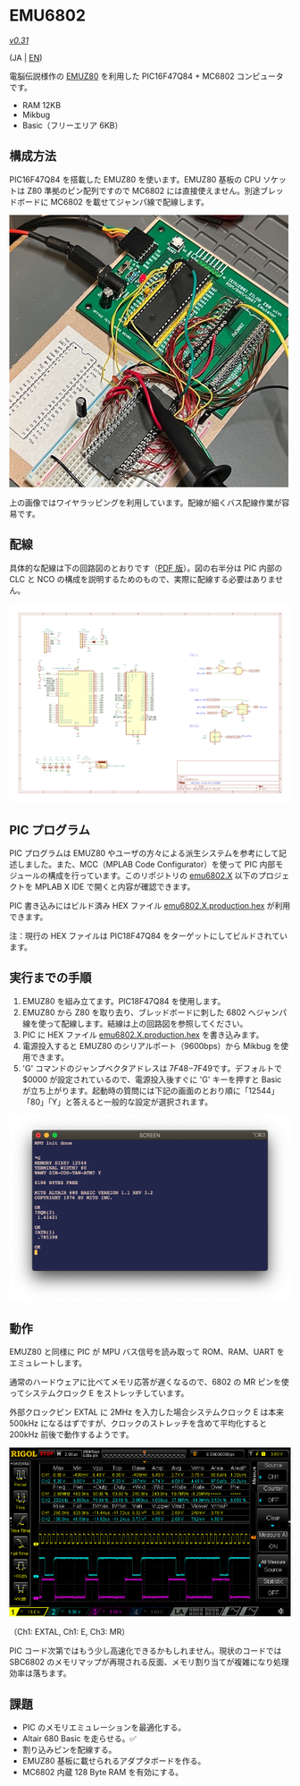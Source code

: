 # EMU6802

[*v0.31*](https://github.com/ryu10/emu6802/releases/tag/v0.31)

(JA | [EN](Readme_en.md))

  電脳伝説様作の [EMUZ80](https://github.com/vintagechips/emuz80) を利用した PIC16F47Q84 + MC6802 コンピュータです。

  - RAM 12KB
  - Mikbug
  - Basic（フリーエリア 6KB）

## 構成方法

PIC16F47Q84 を搭載した EMUZ80 を使います。EMUZ80 基板の CPU ソケットは Z80 準拠のピン配列ですので MC6802 には直接使えません。別途ブレッドボードに MC6802 を載せてジャンパ線で配線します。

![emu6802-breadboard](/img/emu6802bb.jpg)

上の画像ではワイヤラッピングを利用しています。配線が細くバス配線作業が容易です。

## 配線

具体的な配線は下の回路図のとおりです（[PDF 版](/emu6802.kicad5/emu6802/emu6802_sch.pdf)）。図の右半分は PIC 内部の CLC と NCO の構成を説明するためのもので、実際に配線する必要はありません。

![schematic](/img/emu6802_sch.png)

## PIC プログラム

PIC プログラムは EMUZ80 やユーザの方々による派生システムを参考にして記述しました。また、MCC（MPLAB Code Configurator）を使って PIC 内部モジュールの構成を行っています。このリポジトリの [emu6802.X](/emu6802.X/) 以下のプロジェクトを MPLAB X IDE で開くと内容が確認できます。

PIC 書き込みにはビルド済み HEX ファイル [emu6802.X.production.hex](https://github.com/ryu10/emu6802/releases/download/v0.31/emu6802.X.production.hex) が利用できます。

注：現行の HEX ファイルは PIC18F47Q84 をターゲットにしてビルドされています。

## 実行までの手順

1. EMUZ80 を組み立てます。PIC18F47Q84 を使用します。
2. EMUZ80 から Z80 を取り去り、ブレッドボードに刺した 6802 へジャンパ線を使って配線します。結線は上の回路図を参照してください。
3. PIC に HEX ファイル [emu6802.X.production.hex](https://github.com/ryu10/emu6802/releases/download/v0.31/emu6802.X.production.hex) を書き込みます。
4. 電源投入すると EMUZ80 のシリアルポート（9600bps）から Mikbug を使用できます。
5. 'G' コマンドのジャンプベクタアドレスは $7F48-$7F49です。デフォルトで $0000 が設定されているので、電源投入後すぐに 'G' キーを押すと Basic が立ち上がります。起動時の質問には下記の画面のとおり順に「12544」「80」「Y」と答えると一般的な設定が選択されます。

![startup-mikbug-altair](/img/mikbug-abasic.png)

## 動作

EMUZ80 と同様に PIC が MPU バス信号を読み取って ROM、RAM、UART をエミュレートします。

通常のハードウェアに比べてメモリ応答が遅くなるので、6802 の MR ピンを使ってシステムクロック E をストレッチしています。

外部クロックピン EXTAL に 2MHz を入力した場合システムクロック E は本来 500kHz になるはずですが、クロックのストレッチを含めて平均化すると 200kHz 前後で動作するようです。

![timing2](/img/timing2.png)

（Ch1: EXTAL, Ch1: E, Ch3: MR）

PIC コード次第ではもう少し高速化できるかもしれません。現状のコードでは SBC6802 のメモリマップが再現される反面、メモリ割り当てが複雑になり処理効率は落ちます。

## 課題

- PIC のメモリエミュレーションを最適化する。
- Altair 680 Basic を走らせる。✅
- 割り込みピンを配線する。
- EMUZ80 基板に載せられるアダプタボードを作る。
- MC6802 内蔵 128 Byte RAM を有効にする。
